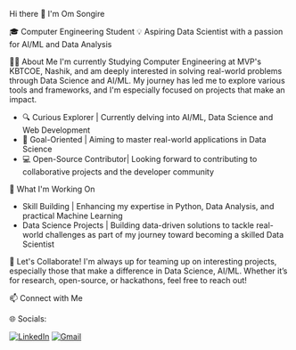 Hi there 👋 I'm Om Songire

🎓 Computer Engineering Student 
💡 Aspiring Data Scientist with a passion for AI/ML and Data Analysis

🧑‍💻 About Me
I'm currently Studying Computer Engineering at MVP's KBTCOE, Nashik, and am deeply interested in solving real-world problems through Data Science and AI/ML. My journey has led me to explore various tools and frameworks, and I'm especially focused on projects that make an impact.

- 🔍 Curious Explorer | Currently delving into AI/ML, Data Science and Web Development 
- 🎯 Goal-Oriented | Aiming to master real-world applications in Data Science
- 💻 Open-Source Contributor| Looking forward to contributing to collaborative projects and the developer community

🌱 What I'm Working On
- Skill Building | Enhancing my expertise in Python, Data Analysis, and practical Machine Learning
- Data Science Projects | Building data-driven solutions to tackle real-world challenges as part of my journey toward becoming a skilled Data Scientist

 🤝 Let's Collaborate!
I'm always up for teaming up on interesting projects, especially those that make a difference in Data Science, AI/ML. Whether it’s for research, open-source, or hackathons, feel free to reach out!


📫 Connect with Me

🌐 Socials:

[![LinkedIn](https://img.shields.io/badge/-blue?style=flat-square&logo=linkedin&logoColor=white&logoWidth=50)](https://www.linkedin.com/in/omsongire/)
[![Gmail](https://img.shields.io/badge/-Gmail-D14836?style=flat-square&logo=gmail&logoColor=white&labelColor=transparent&logoWidth=50)](mailto:omsantoshsongire23@gmail.com)


